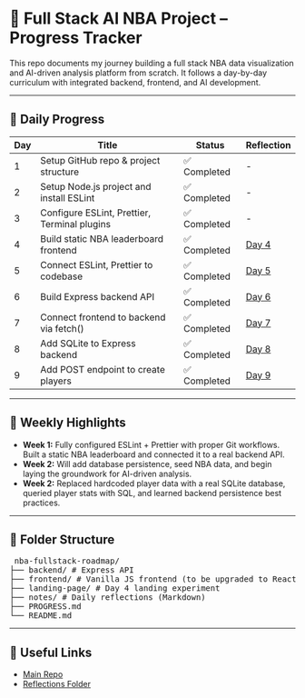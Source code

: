 # 🏀 Full Stack AI NBA Project – Progress Tracker

This repo documents my journey building a full stack NBA data visualization and AI-driven analysis platform from scratch. It follows a day-by-day curriculum with integrated backend, frontend, and AI development.

---

## 📅 Daily Progress

| Day | Title                                        | Status       | Reflection                        |
| --- | -------------------------------------------- | ------------ | --------------------------------- |
| 1   | Setup GitHub repo & project structure        | ✅ Completed | -                                 |
| 2   | Setup Node.js project and install ESLint     | ✅ Completed | -                                 |
| 3   | Configure ESLint, Prettier, Terminal plugins | ✅ Completed | -                                 |
| 4   | Build static NBA leaderboard frontend        | ✅ Completed | [Day 4](notes/day4-reflection.md) |
| 5   | Connect ESLint, Prettier to codebase         | ✅ Completed | [Day 5](notes/day5-reflection.md) |
| 6   | Build Express backend API                    | ✅ Completed | [Day 6](notes/day6-reflection.md) |
| 7   | Connect frontend to backend via fetch()      | ✅ Completed | [Day 7](notes/day7-reflection.md) |
| 8   | Add SQLite to Express backend                | ✅ Completed | [Day 8](notes/day8-reflection.md) |
| 9 | Add POST endpoint to create players | ✅ Completed | [Day 9](notes/day9-reflection.md) |


---

## 🧠 Weekly Highlights

- **Week 1:** Fully configured ESLint + Prettier with proper Git workflows. Built a static NBA leaderboard and connected it to a real backend API.
- **Week 2:** Will add database persistence, seed NBA data, and begin laying the groundwork for AI-driven analysis.
- **Week 2:** Replaced hardcoded player data with a real SQLite database, queried player stats with SQL, and learned backend persistence best practices.

---

## 📂 Folder Structure

<pre> nba-fullstack-roadmap/ 
├── backend/ # Express API 
├── frontend/ # Vanilla JS frontend (to be upgraded to React) 
├── landing-page/ # Day 4 landing experiment 
├── notes/ # Daily reflections (Markdown) 
├── PROGRESS.md 
└── README.md 
</pre>

---

## 🔗 Useful Links

- [Main Repo](https://github.com/yemiajibola23/nba-fullstack-roadmap)
- [Reflections Folder](https://github.com/yemiajibola23/nba-fullstack-roadmap/tree/main/notes)
